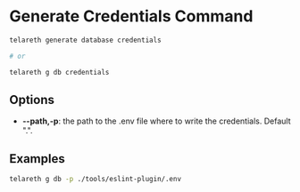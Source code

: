 # Generate Credentials Command

```bash
telareth generate database credentials

# or

telareth g db credentials
```

## Options

- **--path,-p**: the path to the .env file where to write the credentials. Default ".".

## Examples

```bash
telareth g db -p ./tools/eslint-plugin/.env
```
